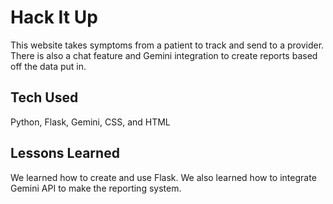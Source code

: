 <h1>Hack It Up</h1>
  <body>
    This website takes symptoms from a patient to track and send to a provider. There is also a chat feature and Gemini integration to create reports based off the data put in.
  </body>
  <h2>
    Tech Used
  </h2>
  <body> Python, Flask, Gemini, CSS, and HTML</body>
  <h2>Lessons Learned
  </h2>
<body>We learned how to create and use Flask. We also learned how to integrate Gemini API to make the reporting system.</body>
